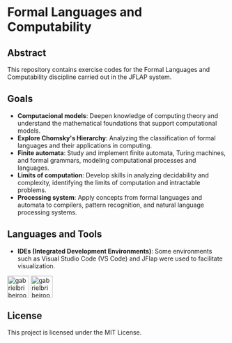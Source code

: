 # Formal Languages ​​and Computability

## Abstract
This repository contains exercise codes for the Formal Languages ​​and Computability discipline carried out in the JFLAP system.

## Goals
- **Computacional models**: Deepen knowledge of computing theory and understand the mathematical foundations that support computational models.
- **Explore Chomsky's Hierarchy**: Analyzing the classification of formal languages ​​and their applications in computing.
- **Finite automata**: Study and implement finite automata, Turing machines, and formal grammars, modeling computational processes and languages.
- **Limits of computation**: Develop skills in analyzing decidability and complexity, identifying the limits of computation and intractable problems.
- **Processing system**: Apply concepts from formal languages ​​and automata to compilers, pattern recognition, and natural language processing systems.

## Languages and Tools
- **IDEs (Integrated Development Environments)**: Some environments such as Visual Studio Code (VS Code) and JFlap were used to facilitate visualization.

<div style="display: inline_block"><cbr>
  <img align = "top" alt = "gabrielbribeiroo_VSCode" height = "50" width = "50" src="https://cdn.jsdelivr.net/gh/devicons/devicon/icons/vscode/vscode-original.svg" />
   <img align = "top" alt = "gabrielbribeiroo_XML" height = "50" width = "50" src="https://cdn.jsdelivr.net/gh/devicons/devicon/icons/xml/xml-original.svg" />
</div>

## License
This project is licensed under the MIT License.
